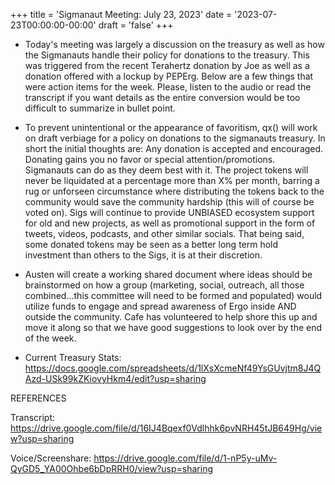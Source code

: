 +++
title = 'Sigmanaut Meeting: July 23, 2023'
date = '2023-07-23T00:00:00-00:00'
draft = 'false'
+++

- Today's meeting was largely a discussion on the treasury as well as how the Sigmanauts handle their policy for donations to the treasury. This was triggered from the recent Terahertz donation by Joe as well as a donation offered with a lockup by PEPErg. Below are a few things that were action items for the week. Please, listen to the audio or read the transcript if you want details as the entire conversion would be too difficult to summarize in bullet point. 

- To prevent unintentional or the appearance of favoritism, qx() will work on draft verbiage for a policy on donations to the sigmanauts treasury. In short the initial thoughts are: Any donation is accepted and encouraged. Donating gains you no favor or special attention/promotions. Sigmanauts can do as they deem best with it. The project tokens will never be liquidated at a percentage more than X% per month, barring a rug or unforseen circumstance where distributing the tokens back to the community would save the community hardship (this will of course be voted on). Sigs will continue to provide UNBIASED ecosystem support for old and new projects, as well as promotional support in the form of tweets, videos, podcasts, and other similar socials. That being said, some donated tokens may be seen as a better long term hold investment than others to the Sigs, it is at their discretion. 

- Austen will create a working shared document where ideas should be brainstormed on how a group (marketing, social, outreach, all those combined...this committee will need to be formed and populated) would utilize funds to engage and spread awareness of Ergo inside AND outside the community. Cafe has volunteered to help shore this up and move it along so that we have good suggestions to look over by the end of the week. 

- Current Treasury Stats: https://docs.google.com/spreadsheets/d/1lXsXcmeNf49YsGUvjtm8J4QAzd-USk99kZKiovyHkm4/edit?usp=sharing


REFERENCES

Transcript:
https://drive.google.com/file/d/16IJ4Bqexf0Vdlhhk6pvNRH45tJB649Hg/view?usp=sharing

Voice/Screenshare:
https://drive.google.com/file/d/1-nP5y-uMv-QyGD5_YA00Ohbe6bDpRRH0/view?usp=sharing

